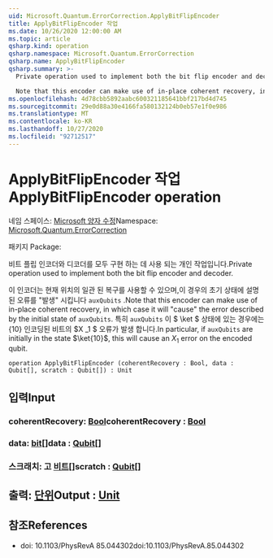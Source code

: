 ```yaml
---
uid: Microsoft.Quantum.ErrorCorrection.ApplyBitFlipEncoder
title: ApplyBitFlipEncoder 작업
ms.date: 10/26/2020 12:00:00 AM
ms.topic: article
qsharp.kind: operation
qsharp.namespace: Microsoft.Quantum.ErrorCorrection
qsharp.name: ApplyBitFlipEncoder
qsharp.summary: >-
  Private operation used to implement both the bit flip encoder and decoder.

  Note that this encoder can make use of in-place coherent recovery, in which case it will "cause" the error described by the initial state of `auxQubits`. In particular, if `auxQubits` are initially in the state $\ket{10}$, this will cause an $X_1$ error on the encoded qubit.
ms.openlocfilehash: 4d78cbb5892aabc600321185641bbf217bd4d745
ms.sourcegitcommit: 29e0d88a30e4166fa580132124b0eb57e1f0e986
ms.translationtype: MT
ms.contentlocale: ko-KR
ms.lasthandoff: 10/27/2020
ms.locfileid: "92712517"
---
```

# <a name="applybitflipencoder-operation"></a><span data-ttu-id="0b02c-102">ApplyBitFlipEncoder 작업</span><span class="sxs-lookup"><span data-stu-id="0b02c-102">ApplyBitFlipEncoder operation</span></span>

<span data-ttu-id="0b02c-103">네임 스페이스: [Microsoft 양자 수정](xref:Microsoft.Quantum.ErrorCorrection)</span><span class="sxs-lookup"><span data-stu-id="0b02c-103">Namespace: [Microsoft.Quantum.ErrorCorrection](xref:Microsoft.Quantum.ErrorCorrection)</span></span>

<span data-ttu-id="0b02c-104">패키지 [](https://nuget.org/packages/)</span><span class="sxs-lookup"><span data-stu-id="0b02c-104">Package: [](https://nuget.org/packages/)</span></span>


<span data-ttu-id="0b02c-105">비트 플립 인코더와 디코더를 모두 구현 하는 데 사용 되는 개인 작업입니다.</span><span class="sxs-lookup"><span data-stu-id="0b02c-105">Private operation used to implement both the bit flip encoder and decoder.</span></span>

<span data-ttu-id="0b02c-106">이 인코더는 현재 위치의 일관 된 복구를 사용할 수 있으며,이 경우의 초기 상태에 설명 된 오류를 "발생" 시킵니다 `auxQubits` .</span><span class="sxs-lookup"><span data-stu-id="0b02c-106">Note that this encoder can make use of in-place coherent recovery, in which case it will "cause" the error described by the initial state of `auxQubits`.</span></span>
<span data-ttu-id="0b02c-107">특히 `auxQubits` 이 $ \ket $ 상태에 있는 경우에는 {10} 인코딩된 비트의 $X _1 $ 오류가 발생 합니다.</span><span class="sxs-lookup"><span data-stu-id="0b02c-107">In particular, if `auxQubits` are initially in the state $\ket{10}$, this will cause an $X_1$ error on the encoded qubit.</span></span>

```qsharp
operation ApplyBitFlipEncoder (coherentRecovery : Bool, data : Qubit[], scratch : Qubit[]) : Unit
```


## <a name="input"></a><span data-ttu-id="0b02c-108">입력</span><span class="sxs-lookup"><span data-stu-id="0b02c-108">Input</span></span>

### <a name="coherentrecovery--bool"></a><span data-ttu-id="0b02c-109">coherentRecovery: [Bool](xref:microsoft.quantum.lang-ref.bool)</span><span class="sxs-lookup"><span data-stu-id="0b02c-109">coherentRecovery : [Bool](xref:microsoft.quantum.lang-ref.bool)</span></span>




### <a name="data--qubit"></a><span data-ttu-id="0b02c-110">data: [bit](xref:microsoft.quantum.lang-ref.qubit)[]</span><span class="sxs-lookup"><span data-stu-id="0b02c-110">data : [Qubit](xref:microsoft.quantum.lang-ref.qubit)[]</span></span>




### <a name="scratch--qubit"></a><span data-ttu-id="0b02c-111">스크래치: 고 [비트](xref:microsoft.quantum.lang-ref.qubit)[]</span><span class="sxs-lookup"><span data-stu-id="0b02c-111">scratch : [Qubit](xref:microsoft.quantum.lang-ref.qubit)[]</span></span>





## <a name="output--unit"></a><span data-ttu-id="0b02c-112">출력: [단위](xref:microsoft.quantum.lang-ref.unit)</span><span class="sxs-lookup"><span data-stu-id="0b02c-112">Output : [Unit](xref:microsoft.quantum.lang-ref.unit)</span></span>



## <a name="references"></a><span data-ttu-id="0b02c-113">참조</span><span class="sxs-lookup"><span data-stu-id="0b02c-113">References</span></span>

- <span data-ttu-id="0b02c-114">doi: 10.1103/PhysRevA 85.044302</span><span class="sxs-lookup"><span data-stu-id="0b02c-114">doi:10.1103/PhysRevA.85.044302</span></span>